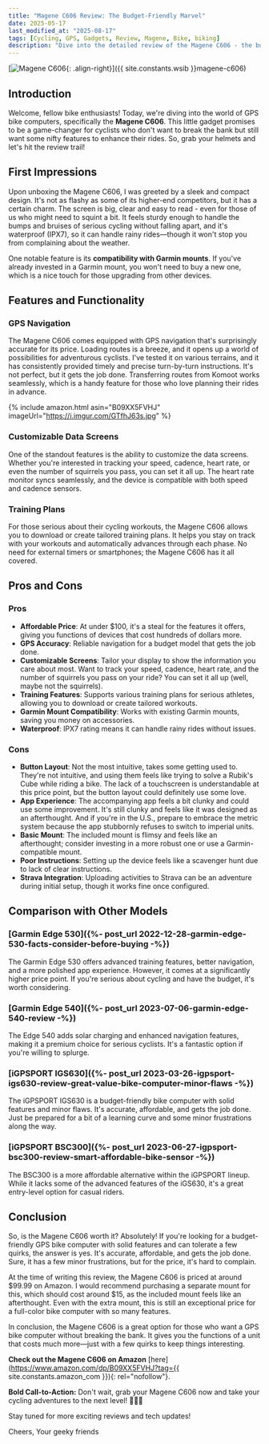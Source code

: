 ```yaml
---
title: "Magene C606 Review: The Budget-Friendly Marvel"
date: 2025-05-17
last_modified_at: "2025-08-17"
tags: [Cycling, GPS, Gadgets, Review, Magene, Bike, biking]
description: "Dive into the detailed review of the Magene C606 - the budget-friendly GPS bike computer that's making waves!"
---
```


[![Magene C606](https://i.imgur.com/GTfhJ63s.jpg){: .align-right}]({{ site.constants.wsib }}magene-c606)

## Introduction

Welcome, fellow bike enthusiasts! Today, we're diving into the world of GPS bike computers, specifically the **Magene C606**. This little gadget promises to be a game-changer for cyclists who don't want to break the bank but still want some nifty features to enhance their rides. So, grab your helmets and let's hit the review trail!

## First Impressions

Upon unboxing the Magene C606, I was greeted by a sleek and compact design. It's not as flashy as some of its higher-end competitors, but it has a certain charm. The screen is big, clear and easy to read - even for those of us who might need to squint a bit. It feels sturdy enough to handle the bumps and bruises of serious cycling without falling apart, and it's waterproof (IPX7), so it can handle rainy rides—though it won't stop you from complaining about the weather.

One notable feature is its **compatibility with Garmin mounts**. If you've already invested in a Garmin mount, you won't need to buy a new one, which is a nice touch for those upgrading from other devices.

## Features and Functionality

### GPS Navigation

The Magene C606 comes equipped with GPS navigation that's surprisingly accurate for its price. Loading routes is a breeze, and it opens up a world of possibilities for adventurous cyclists. I've tested it on various terrains, and it has consistently provided timely and precise turn-by-turn instructions. It's not perfect, but it gets the job done. Transferring routes from Komoot works seamlessly, which is a handy feature for those who love planning their rides in advance.

{% include amazon.html asin="B09XX5FVHJ" imageUrl="https://i.imgur.com/GTfhJ63s.jpg" %}

### Customizable Data Screens

One of the standout features is the ability to customize the data screens. Whether you're interested in tracking your speed, cadence, heart rate, or even the number of squirrels you pass, you can set it all up. The heart rate monitor syncs seamlessly, and the device is compatible with both speed and cadence sensors.

### Training Plans

For those serious about their cycling workouts, the Magene C606 allows you to download or create tailored training plans. It helps you stay on track with your workouts and automatically advances through each phase. No need for external timers or smartphones; the Magene C606 has it all covered.

## Pros and Cons

### Pros

- **Affordable Price**: At under $100, it's a steal for the features it offers, giving you functions of devices that cost hundreds of dollars more.
- **GPS Accuracy**: Reliable navigation for a budget model that gets the job done.
- **Customizable Screens**: Tailor your display to show the information you care about most. Want to track your speed, cadence, heart rate, and the number of squirrels you pass on your ride? You can set it all up (well, maybe not the squirrels).
- **Training Features**: Supports various training plans for serious athletes, allowing you to download or create tailored workouts.
- **Garmin Mount Compatibility**: Works with existing Garmin mounts, saving you money on accessories.
- **Waterproof**: IPX7 rating means it can handle rainy rides without issues.

### Cons

- **Button Layout**: Not the most intuitive, takes some getting used to. They're not intuitive, and using them feels like trying to solve a Rubik's Cube while riding a bike. The lack of a touchscreen is understandable at this price point, but the button layout could definitely use some love.
- **App Experience**: The accompanying app feels a bit clunky and could use some improvement. It's still clunky and feels like it was designed as an afterthought. And if you're in the U.S., prepare to embrace the metric system because the app stubbornly refuses to switch to imperial units.
- **Basic Mount**: The included mount is flimsy and feels like an afterthought; consider investing in a more robust one or use a Garmin-compatible mount.
- **Poor Instructions**: Setting up the device feels like a scavenger hunt due to lack of clear instructions.
- **Strava Integration**: Uploading activities to Strava can be an adventure during initial setup, though it works fine once configured.

## Comparison with Other Models

### [Garmin Edge 530]({%- post_url 2022-12-28-garmin-edge-530-facts-consider-before-buying -%})

The Garmin Edge 530 offers advanced training features, better navigation, and a more polished app experience. However, it comes at a significantly higher price point. If you're serious about cycling and have the budget, it's worth considering.

### [Garmin Edge 540]({%- post_url 2023-07-06-garmin-edge-540-review -%})

The Edge 540 adds solar charging and enhanced navigation features, making it a premium choice for serious cyclists. It's a fantastic option if you're willing to splurge.

### [iGPSPORT IGS630]({%- post_url 2023-03-26-igpsport-igs630-review-great-value-bike-computer-minor-flaws -%})

The iGPSPORT IGS630 is a budget-friendly bike computer with solid features and minor flaws. It's accurate, affordable, and gets the job done. Just be prepared for a bit of a learning curve and some minor frustrations along the way.

### [iGPSPORT BSC300]({%- post_url 2023-06-27-igpsport-bsc300-review-smart-affordable-bike-sensor -%})

The BSC300 is a more affordable alternative within the iGPSPORT lineup. While it lacks some of the advanced features of the iGS630, it's a great entry-level option for casual riders.

## Conclusion

So, is the Magene C606 worth it? Absolutely! If you're looking for a budget-friendly GPS bike computer with solid features and can tolerate a few quirks, the answer is yes. It's accurate, affordable, and gets the job done. Sure, it has a few minor frustrations, but for the price, it's hard to complain.

At the time of writing this review, the Magene C606 is priced at around $99.99 on Amazon. I would recommend purchasing a separate mount for this, which should cost around $15, as the included mount feels like an afterthought. Even with the extra mount, this is still an exceptional price for a full-color bike computer with so many features.

In conclusion, the Magene C606 is a great option for those who want a GPS bike computer without breaking the bank. It gives you the functions of a unit that costs much more—just with a few quirks to keep things interesting.

**Check out the Magene C606 on Amazon** [here](https://www.amazon.com/dp/B09XX5FVHJ?tag={{ site.constants.amazon_com }}){: rel="nofollow"}.

**Bold Call-to-Action:** Don't wait, grab your Magene C606 now and take your cycling adventures to the next level! 🚴‍♂️💨

Stay tuned for more exciting reviews and tech updates!

Cheers,
Your geeky friends
